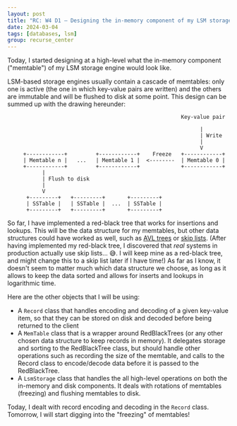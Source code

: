 ```yaml
---
layout: post
title: "RC: W4 D1 — Designing the in-memory component of my LSM storage engine"
date: 2024-03-04
tags: [databases, lsm]
group: recurse_center
---
```


Today, I started designing at a high-level what the in-memory component ("memtable") of my LSM storage engine would look
like.

LSM-based storage engines usually contain a cascade of memtables: only one is active (the one in which key-value pairs
are written) and the others are immutable and will be flushed to disk at some point.
This design can be summed up with the drawing hereunder:

```text
                                                       Key-value pair
                                                       
                                                             |
                                                             | Write
                                                             |
                                                             V
     +------------+         +------------+    Freeze   +------------+
     | Memtable n |   ...   | Memtable 1 |  <--------  | Memtable 0 |
     +------------+         +------------+             +------------+
           |
           | Flush to disk
           |
           V
      +---------+   +---------+       +---------+
      | SSTable |   | SSTable |  ...  | SSTable |
      +---------+   +---------+       +---------+
```

So far, I have implemented a red-black tree that works for insertions and lookups.
This will be the data structure for my memtables, but other data structures could have worked as well, such
as [AVL trees](https://en.wikipedia.org/wiki/AVL_tree) or [skip lists](https://en.wikipedia.org/wiki/Skip_list).
(After having implemented my red-black tree, I discovered that _real_ systems in production actually use skip lists...
😅. I will keep mine as a red-black tree, and might change this to a skip list later if I have time!)
As far as I know, it doesn't seem to matter much which data structure we choose, as long as it allows to keep the data
sorted and allows for inserts and lookups in logarithmic time.

Here are the other objects that I will be using:

- A `Record` class that handles encoding and decoding of a given key-value item, so that they can be stored on disk
  and decoded before being returned to the client
- A `MemTable` class that is a wrapper around RedBlackTrees (or any other chosen data structure to keep records in
  memory). It delegates storage and sorting to the RedBlackTree class, but should handle other operations such as
  recording the size of the memtable, and calls to the Record class to encode/decode data before it is passed to the
  RedBlackTree.
- A `LsmStorage` class that handles the all high-level operations on both the in-memory and disk components. It
  deals with rotations of memtables (freezing) and flushing memtables to disk.

Today, I dealt with record encoding and decoding in the `Record` class.
Tomorrow, I will start digging into the "freezing" of memtables!


